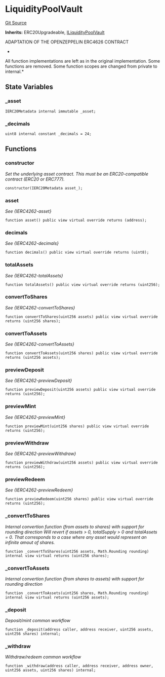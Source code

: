 # LiquidityPoolVault
[Git Source](https://github.com/solidant/unlimited-contracts/blob/06933827b140eb30ab8723aa85a9cdce2333525a/src/liquidity-pools/LiquidityPoolVault.sol)

**Inherits:**
ERC20Upgradeable, [ILiquidityPoolVault](/src/interfaces/ILiquidityPoolVault.sol/contract.ILiquidityPoolVault.md)

ADAPTATION OF THE OPENZEPPELIN ERC4626 CONTRACT

*
All function implementations are left as in the original implementation.
Some functions are removed.
Some function scopes are changed from private to internal.*


## State Variables
### _asset

```solidity
IERC20Metadata internal immutable _asset;
```


### _decimals

```solidity
uint8 internal constant _decimals = 24;
```


## Functions
### constructor

*Set the underlying asset contract. This must be an ERC20-compatible contract (ERC20 or ERC777).*


```solidity
constructor(IERC20Metadata asset_);
```

### asset

*See {IERC4262-asset}*


```solidity
function asset() public view virtual override returns (address);
```

### decimals

*See {IERC4262-decimals}*


```solidity
function decimals() public view virtual override returns (uint8);
```

### totalAssets

*See {IERC4262-totalAssets}*


```solidity
function totalAssets() public view virtual override returns (uint256);
```

### convertToShares

*See {IERC4262-convertToShares}*


```solidity
function convertToShares(uint256 assets) public view virtual override returns (uint256 shares);
```

### convertToAssets

*See {IERC4262-convertToAssets}*


```solidity
function convertToAssets(uint256 shares) public view virtual override returns (uint256 assets);
```

### previewDeposit

*See {IERC4262-previewDeposit}*


```solidity
function previewDeposit(uint256 assets) public view virtual override returns (uint256);
```

### previewMint

*See {IERC4262-previewMint}*


```solidity
function previewMint(uint256 shares) public view virtual override returns (uint256);
```

### previewWithdraw

*See {IERC4262-previewWithdraw}*


```solidity
function previewWithdraw(uint256 assets) public view virtual override returns (uint256);
```

### previewRedeem

*See {IERC4262-previewRedeem}*


```solidity
function previewRedeem(uint256 shares) public view virtual override returns (uint256);
```

### _convertToShares

*Internal convertion function (from assets to shares) with support for rounding direction
Will revert if assets > 0, totalSupply > 0 and totalAssets = 0. That corresponds to a case where any asset
would represent an infinite amout of shares.*


```solidity
function _convertToShares(uint256 assets, Math.Rounding rounding) internal view virtual returns (uint256 shares);
```

### _convertToAssets

*Internal convertion function (from shares to assets) with support for rounding direction*


```solidity
function _convertToAssets(uint256 shares, Math.Rounding rounding) internal view virtual returns (uint256 assets);
```

### _deposit

*Deposit/mint common workflow*


```solidity
function _deposit(address caller, address receiver, uint256 assets, uint256 shares) internal;
```

### _withdraw

*Withdraw/redeem common workflow*


```solidity
function _withdraw(address caller, address receiver, address owner, uint256 assets, uint256 shares) internal;
```


